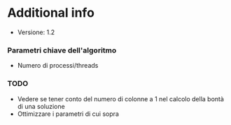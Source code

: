 # Additional info

- Versione: 1.2

### Parametri chiave dell'algoritmo

- Numero di processi/threads

### TODO

- Vedere se tener conto del numero di colonne a 1 nel calcolo della bontà di una soluzione
- Ottimizzare i parametri di cui sopra

